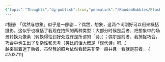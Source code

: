 ```yaml
---
{"topic":"Thoughts","dg-publish":true,"permalink":"/RandomBubbles/FlashThoughts/2022-02-06/","dgPassFrontmatter":true,"noteIcon":""}
---
```


#摄影 「偶然与想象」似乎是一部剧...？偶然，想象，这两个词刚好可以用来概括摄影。这似乎也概括了我现在拍照的两种类型：大部分时候是后者，把想象中的场景转换为像素（转换得恰到好处或许是所谓的「诗」）；偶尔是前者，我捕捉巧合，巧合中也生出了复杂性和思考（类比的话大概是「现代诗」吧...）  
越来越着迷于后者，虽然我的照片依然看起来非常一般并且一看就是前者。
{ #7d3711}
